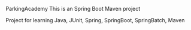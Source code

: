 ParkingAcademy
This is an Spring Boot Maven project

Project for learning Java, JUnit, Spring, SpringBoot, SpringBatch, Maven